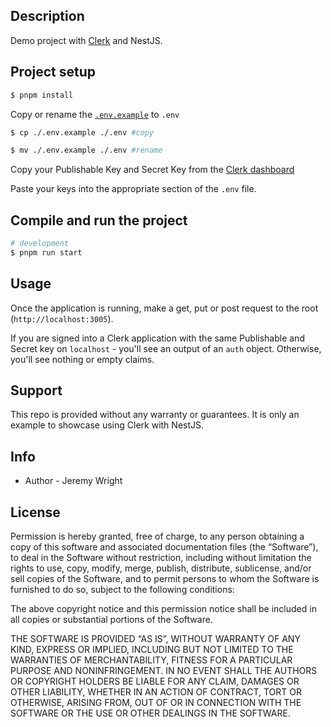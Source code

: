 
## Description

Demo project with [Clerk]('https://clerk.com) and NestJS. 

## Project setup

```bash
$ pnpm install
```

Copy or rename the [`.env.example`](.env.example) to `.env`

```bash
$ cp ./.env.example ./.env #copy

$ mv ./.env.example ./.env #rename
```

Copy your Publishable Key and Secret Key from the [Clerk dashboard](https://dashboard.clerk.com/last-active?path=api-keys)

Paste your keys into the appropriate section of the `.env` file.

## Compile and run the project

```bash
# development
$ pnpm run start
```
## Usage

Once the application is running, make a get, put or post request to the root (`http://localhost:3005`). 

If you are signed into a Clerk application with the same Publishable and Secret key on `localhost` - you'll see an output of an `auth` object. 
Otherwise, you'll see nothing or empty claims. 


## Support

This repo is provided without any warranty or guarantees. It is only an example to showcase using Clerk with NestJS. 

## Info

- Author - Jeremy Wright

## License

Permission is hereby granted, free of charge, to any person obtaining a copy of this software and associated documentation files (the “Software”), to deal in the Software without restriction, including without limitation the rights to use, copy, modify, merge, publish, distribute, sublicense, and/or sell copies of the Software, and to permit persons to whom the Software is furnished to do so, subject to the following conditions:

The above copyright notice and this permission notice shall be included in all copies or substantial portions of the Software.

THE SOFTWARE IS PROVIDED “AS IS”, WITHOUT WARRANTY OF ANY KIND, EXPRESS OR IMPLIED, INCLUDING BUT NOT LIMITED TO THE WARRANTIES OF MERCHANTABILITY, FITNESS FOR A PARTICULAR PURPOSE AND NONINFRINGEMENT. IN NO EVENT SHALL THE AUTHORS OR COPYRIGHT HOLDERS BE LIABLE FOR ANY CLAIM, DAMAGES OR OTHER LIABILITY, WHETHER IN AN ACTION OF CONTRACT, TORT OR OTHERWISE, ARISING FROM, OUT OF OR IN CONNECTION WITH THE SOFTWARE OR THE USE OR OTHER DEALINGS IN THE SOFTWARE.
